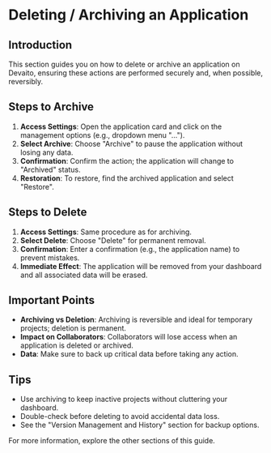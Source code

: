 # Deleting / Archiving an Application

## Introduction
This section guides you on how to delete or archive an application on Devaito, ensuring these actions are performed securely and, when possible, reversibly.

## Steps to Archive
1. **Access Settings**: Open the application card and click on the management options (e.g., dropdown menu "...").
2. **Select Archive**: Choose "Archive" to pause the application without losing any data.
3. **Confirmation**: Confirm the action; the application will change to "Archived" status.
4. **Restoration**: To restore, find the archived application and select "Restore".

## Steps to Delete
1. **Access Settings**: Same procedure as for archiving.
2. **Select Delete**: Choose "Delete" for permanent removal.
3. **Confirmation**: Enter a confirmation (e.g., the application name) to prevent mistakes.
4. **Immediate Effect**: The application will be removed from your dashboard and all associated data will be erased.

## Important Points
- **Archiving vs Deletion**: Archiving is reversible and ideal for temporary projects; deletion is permanent.
- **Impact on Collaborators**: Collaborators will lose access when an application is deleted or archived.
- **Data**: Make sure to back up critical data before taking any action.

## Tips
- Use archiving to keep inactive projects without cluttering your dashboard.
- Double-check before deleting to avoid accidental data loss.
- See the "Version Management and History" section for backup options.

For more information, explore the other sections of this guide.